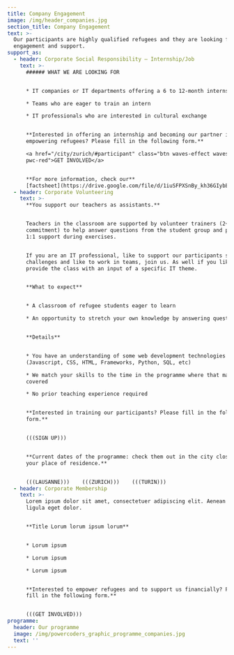 ```yaml
---
title: Company Engagement
image: /img/header_companies.jpg
section_title: Company Engagement
text: >-
  Our participants are highly qualified refugees and they are looking for your
  engagement and support.
support_as:
  - header: Corporate Social Responsibility – Internship/Job
    text: >-
      ###### WHAT WE ARE LOOKING FOR


      * IT companies or IT departments offering a 6 to 12-month internship

      * Teams who are eager to train an intern

      * IT professionals who are interested in cultural exchange


      **Interested in offering an internship and becoming our partner in
      empowering refugees? Please fill in the following form.**

      <a href="/city/zurich/#participant" class="btn waves-effect waves-light
      pwc-red">GET INVOLVED</a> 


      **For more information, check our**
      [factsheet](https://drive.google.com/file/d/1iuSFPXSnBy_kh36GIybEHma35EgFyOK4/view).
  - header: Corporate Volunteering
    text: >-
      **You support our teachers as assistants.**


      Teachers in the classroom are supported by volunteer trainers (2+ half day
      commitment) to help answer questions from the student group and provide
      1:1 support during exercises.


      If you are an IT professional, like to support our participants solving IT
      challenges and like to work in teams, join us. As well if you like to
      provide the class with an input of a specific IT theme. 


      **What to expect**


      * A classroom of refugee students eager to learn

      * An opportunity to stretch your own knowledge by answering questions


      **Details**


      * You have an understanding of some web development technologies
      (Javascript, CSS, HTML, Frameworks, Python, SQL, etc)

      * We match your skills to the time in the programme where that material is
      covered

      * No prior teaching experience required


      **Interested in training our participants? Please fill in the following
      form.**   


      (((SIGN UP))) 


      **Current dates of the programme: check them out in the city closest to
      your place of residence.** 


      (((LAUSANNE)))    (((ZURICH)))    (((TURIN)))
  - header: Corporate Membership
    text: >-
      Lorem ipsum dolor sit amet, consectetuer adipiscing elit. Aenean commodo
      ligula eget dolor.


      **Title Lorum lorum ipsum lorum**  


      * Lorum ipsum

      * Lorum ipsum

      * Lorum ipsum


      **Interested to empower refugees and to support us financially? Please
      fill in the following form.**  


      (((GET INVOLVED)))
programme:
  header: Our programme
  image: /img/powercoders_graphic_programme_companies.jpg
  text: ''
---
```


